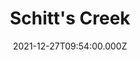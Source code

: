 ---
title: "Schitt's Creek"
year: 2015
date: 2021-12-27T09:54:00.000Z
permalink: /almanac/tv/2021-12-27-schitts-creek/index.html
season: 1-6
rating: 3
---